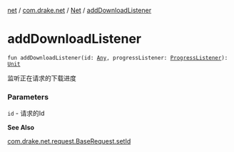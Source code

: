 [net](../../index.md) / [com.drake.net](../index.md) / [Net](index.md) / [addDownloadListener](./add-download-listener.md)

# addDownloadListener

`fun addDownloadListener(id: `[`Any`](https://kotlinlang.org/api/latest/jvm/stdlib/kotlin/-any/index.html)`, progressListener: `[`ProgressListener`](../../com.drake.net.interfaces/-progress-listener/index.md)`): `[`Unit`](https://kotlinlang.org/api/latest/jvm/stdlib/kotlin/-unit/index.html)

监听正在请求的下载进度

### Parameters

`id` - 请求的Id

**See Also**

[com.drake.net.request.BaseRequest.setId](../../com.drake.net.request/-base-request/set-id.md)

